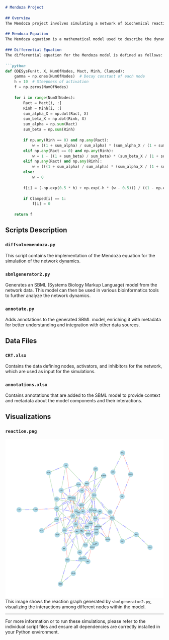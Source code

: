 ```markdown
# Mendoza Project

## Overview
The Mendoza project involves simulating a network of biochemical reactions using the Mendoza equation to study the dynamics of a system of nodes under various activation and inhibition conditions. This repository contains scripts for simulation, SBML model generation, and associated data files necessary for running these simulations.

## Mendoza Equation
The Mendoza equation is a mathematical model used to describe the dynamics of nodes in a network. It is implemented in Python and uses ordinary differential equations (ODEs) to compute the behavior of each node over time based on activation and inhibition interactions among them. 

### Differential Equation
The differential equation for the Mendoza model is defined as follows:

```python
def ODESysFun(t, X, NumOfNodes, Mact, Minh, Clamped):
    gamma = np.ones(NumOfNodes)  # Decay constant of each node
    h = 10  # Steepness of activation
    f = np.zeros(NumOfNodes)

    for i in range(NumOfNodes):
        Ract = Mact[i, :]
        Rinh = Minh[i, :]
        sum_alpha_X = np.dot(Ract, X)
        sum_beta_X = np.dot(Rinh, X)
        sum_alpha = np.sum(Ract)
        sum_beta = np.sum(Rinh)

        if np.any(Rinh == 0) and np.any(Ract):
            w = ((1 + sum_alpha) / sum_alpha) * (sum_alpha_X / (1 + sum_alpha_X))
        elif np.any(Ract == 0) and np.any(Rinh):
            w = 1 - ((1 + sum_beta) / sum_beta) * (sum_beta_X / (1 + sum_beta_X))
        elif np.any(Ract) and np.any(Rinh):
            w = (((1 + sum_alpha) / sum_alpha) * (sum_alpha_X / (1 + sum_alpha_X))) * (1 - ((1 + sum_beta) / sum_beta) * (sum_beta_X / (1 + sum_beta_X)))
        else:
            w = 0

        f[i] = (-np.exp(0.5 * h) + np.exp(-h * (w - 0.5))) / ((1 - np.exp(0.5 * h)) * (1 + np.exp(-h * (w - 0.5)))) - gamma[i] * X[i]
        
        if Clamped[i] == 1:
            f[i] = 0

    return f
```

## Scripts Description

### `diffsolvemendoza.py`
This script contains the implementation of the Mendoza equation for the simulation of the network dynamics.

### `sbmlgenerator2.py`
Generates an SBML (Systems Biology Markup Language) model from the network data. This model can then be used in various bioinformatics tools to further analyze the network dynamics.

### `annotate.py`
Adds annotations to the generated SBML model, enriching it with metadata for better understanding and integration with other data sources.

## Data Files

### `CRT.xlsx`
Contains the data defining nodes, activators, and inhibitors for the network, which are used as input for the simulations.

### `annotations.xlsx`
Contains annotations that are added to the SBML model to provide context and metadata about the model components and their interactions.

## Visualizations

### `reaction.png`
![Reaction Graph](reaction.png)
This image shows the reaction graph generated by `sbmlgenerator2.py`, visualizing the interactions among different nodes within the model.

---

For more information or to run these simulations, please refer to the individual script files and ensure all dependencies are correctly installed in your Python environment.
```